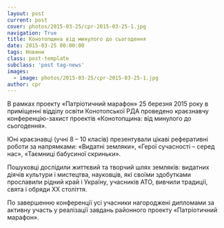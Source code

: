 ```yaml
---
layout: post
current: post
cover: photos/2015-03-25/cpr-2015-03-25-1.jpg
navigation: True
title: Конотопщина від минулого до сьогодення
date: 2015-03-25 00:00:00
tags: Новини
class: post-template
subclass: 'post tag-news'
images:
  - image: photos/2015-03-25/cpr-2015-03-25-1.jpg
author: cpr
---
```


В рамках проекту «Патріотичний марафон» 25 березня 2015 року в приміщенні відділу освіти Конотопської РДА проведено краєзнавчу конференцію-захист проектів «Конотопщина: від минулого до сьогодення».

Юні краєзнавці (учні 8 &#8211; 10 класів) презентували цікаві реферативні роботи за напрямками: «Видатні земляки», «Герої сучасності &#8211; серед нас», «Таємниці бабусиної скриньки».

Пошуковці дослідили життєвий та творчий шлях земляків: видатних діячів культури і мистецтва, науковців, які своїми здобутками прославили рідний край і Україну, учасників АТО, вивчили традиції, свята і обряди XX століття.

По завершенню конференції усі учасники нагороджені дипломами за активну участь у реалізації завдань районного проекту «Патріотичний марафон».

